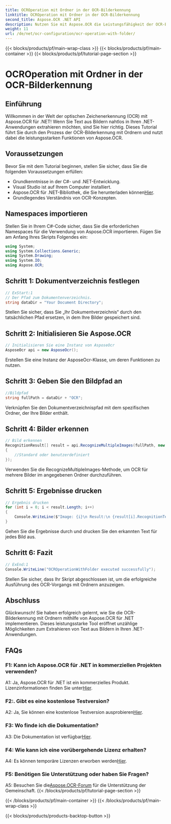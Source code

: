 ```yaml
---
title: OCROperation mit Ordner in der OCR-Bilderkennung
linktitle: OCROperation mit Ordner in der OCR-Bilderkennung
second_title: Aspose.OCR .NET API
description: Nutzen Sie mit Aspose.OCR die Leistungsfähigkeit der OCR-Bilderkennung in .NET. Extrahieren Sie mühelos Text aus Bildern.
weight: 11
url: /de/net/ocr-configuration/ocr-operation-with-folder/
---
```


{{< blocks/products/pf/main-wrap-class >}}
{{< blocks/products/pf/main-container >}}
{{< blocks/products/pf/tutorial-page-section >}}

# OCROperation mit Ordner in der OCR-Bilderkennung

## Einführung

Willkommen in der Welt der optischen Zeichenerkennung (OCR) mit Aspose.OCR für .NET! Wenn Sie Text aus Bildern nahtlos in Ihren .NET-Anwendungen extrahieren möchten, sind Sie hier richtig. Dieses Tutorial führt Sie durch den Prozess der OCR-Bilderkennung mit Ordnern und nutzt dabei die leistungsstarken Funktionen von Aspose.OCR.

## Voraussetzungen

Bevor Sie mit dem Tutorial beginnen, stellen Sie sicher, dass Sie die folgenden Voraussetzungen erfüllen:

- Grundkenntnisse in der C#- und .NET-Entwicklung.
- Visual Studio ist auf Ihrem Computer installiert.
-  Aspose.OCR für .NET-Bibliothek, die Sie herunterladen können[Hier](https://releases.aspose.com/ocr/net/).
- Grundlegendes Verständnis von OCR-Konzepten.

## Namespaces importieren

Stellen Sie in Ihrem C#-Code sicher, dass Sie die erforderlichen Namespaces für die Verwendung von Aspose.OCR importieren. Fügen Sie am Anfang Ihres Skripts Folgendes ein:

```csharp
using System;
using System.Collections.Generic;
using System.Drawing;
using System.IO;
using Aspose.OCR;
```

## Schritt 1: Dokumentverzeichnis festlegen

```csharp
// ExStart:1
// Der Pfad zum Dokumentenverzeichnis.
string dataDir = "Your Document Directory";
```

Stellen Sie sicher, dass Sie „Ihr Dokumentverzeichnis“ durch den tatsächlichen Pfad ersetzen, in dem Ihre Bilder gespeichert sind.

## Schritt 2: Initialisieren Sie Aspose.OCR

```csharp
// Initialisieren Sie eine Instanz von AsposeOcr
AsposeOcr api = new AsposeOcr();
```

Erstellen Sie eine Instanz der AsposeOcr-Klasse, um deren Funktionen zu nutzen.

## Schritt 3: Geben Sie den Bildpfad an

```csharp
//Bildpfad
string fullPath = dataDir + "OCR";
```

Verknüpfen Sie den Dokumentverzeichnispfad mit dem spezifischen Ordner, der Ihre Bilder enthält.

## Schritt 4: Bilder erkennen

```csharp
// Bild erkennen
RecognitionResult[] result = api.RecognizeMultipleImages(fullPath, new RecognitionSettings
{
    //Standard oder benutzerdefiniert
});
```

Verwenden Sie die RecognizeMultipleImages-Methode, um OCR für mehrere Bilder im angegebenen Ordner durchzuführen.

## Schritt 5: Ergebnisse drucken

```csharp
// Ergebnis drucken
for (int i = 0; i < result.Length; i++)
{
    Console.WriteLine($"Image: {i}\n Result:\n {result[i].RecognitionText}");
}
```

Gehen Sie die Ergebnisse durch und drucken Sie den erkannten Text für jedes Bild aus.

## Schritt 6: Fazit

```csharp
// ExEnd:1
Console.WriteLine("OCROperationWithFolder executed successfully");
```

Stellen Sie sicher, dass Ihr Skript abgeschlossen ist, um die erfolgreiche Ausführung des OCR-Vorgangs mit Ordnern anzuzeigen.

## Abschluss

Glückwunsch! Sie haben erfolgreich gelernt, wie Sie die OCR-Bilderkennung mit Ordnern mithilfe von Aspose.OCR für .NET implementieren. Dieses leistungsstarke Tool eröffnet unzählige Möglichkeiten zum Extrahieren von Text aus Bildern in Ihren .NET-Anwendungen.

## FAQs

### F1: Kann ich Aspose.OCR für .NET in kommerziellen Projekten verwenden?

 A1: Ja, Aspose.OCR für .NET ist ein kommerzielles Produkt. Lizenzinformationen finden Sie unter[Hier](https://purchase.aspose.com/buy).

### F2:. Gibt es eine kostenlose Testversion?

 A2: Ja, Sie können eine kostenlose Testversion ausprobieren[Hier](https://releases.aspose.com/).

### F3: Wo finde ich die Dokumentation?

 A3: Die Dokumentation ist verfügbar[Hier](https://reference.aspose.com/ocr/net/).

### F4: Wie kann ich eine vorübergehende Lizenz erhalten?

 A4: Es können temporäre Lizenzen erworben werden[Hier](https://purchase.aspose.com/temporary-license/).

### F5: Benötigen Sie Unterstützung oder haben Sie Fragen?

 A5: Besuchen Sie die[Aspose.OCR-Forum](https://forum.aspose.com/c/ocr/16) für die Unterstützung der Gemeinschaft.
{{< /blocks/products/pf/tutorial-page-section >}}

{{< /blocks/products/pf/main-container >}}
{{< /blocks/products/pf/main-wrap-class >}}

{{< blocks/products/products-backtop-button >}}
